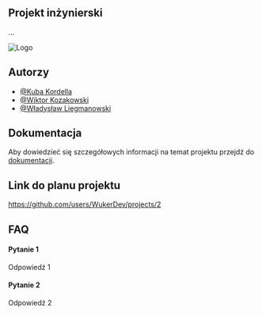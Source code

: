 
## Projekt inżynierski
...

![Logo](https://www.ukw.edu.pl/img/ukw.svg)


## Autorzy

- [@Kuba Kordella](https://github.com/saulgoodman20)
- [@Wiktor Kozakowski](https://github.com/WukerDev)
- [@Władysław Liegmanowski](https://github.com/)
## Dokumentacja

Aby dowiedzieć się szczegółowych informacji na temat projektu przejdź do [dokumentacji](http://sekurwaposzukaj.pl/).


## Link do planu projektu
https://github.com/users/WukerDev/projects/2

## FAQ

#### Pytanie 1

Odpowiedź 1

#### Pytanie 2

Odpowiedź 2

